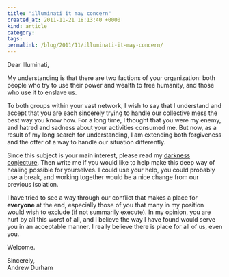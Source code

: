 ```yaml
---
title: "illuminati it may concern"
created_at: 2011-11-21 18:13:40 +0000
kind: article
category: 
tags: 
permalink: /blog/2011/11/illuminati-it-may-concern/
---
```


Dear Illuminati,

My understanding is that there are two factions of your organization: both people who try to use their power and wealth to free humanity, and those who use it to enslave us.

To both groups within your vast network, I wish to say that I understand and accept that you are each sincerely trying to handle our collective mess the best way you know how. For a long time, I thought that you were my enemy, and hatred and sadness about your activities consumed me. But now, as a result of my long search for understanding, I am extending both forgiveness and the offer of a way to handle our situation differently.

Since this subject is your main interest, please read my [darkness conjecture][1]. Then write me if you would like to help make this deep way of healing possible for yourselves. I could use your help, you could probably use a break, and working together would be a nice change from our previous isolation.

I have tried to see a way through our conflict that makes a place for **everyone** at the end, especially those of you that many in my position would wish to exclude (if not summarily execute). In my opinion, you are hurt by all this worst of all, and I believe the way I have found would serve you in an acceptable manner. I really believe there is place for all of us, even you.

Welcome.

Sincerely,  
Andrew Durham

   [1]: /darkness-conjecture/conjecture/
